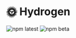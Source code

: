 # 🌞 Hydrogen
<img alt="npm latest" src="https://img.shields.io/npm/v/@hydrogen-css/hydrogen/latest?color=%239D5CFF&label=latest&style=for-the-badge">
<img alt="npm beta" src="https://img.shields.io/npm/v/@hydrogen-css/hydrogen/beta?color=%239D5CFF&label=beta&style=for-the-badge">
